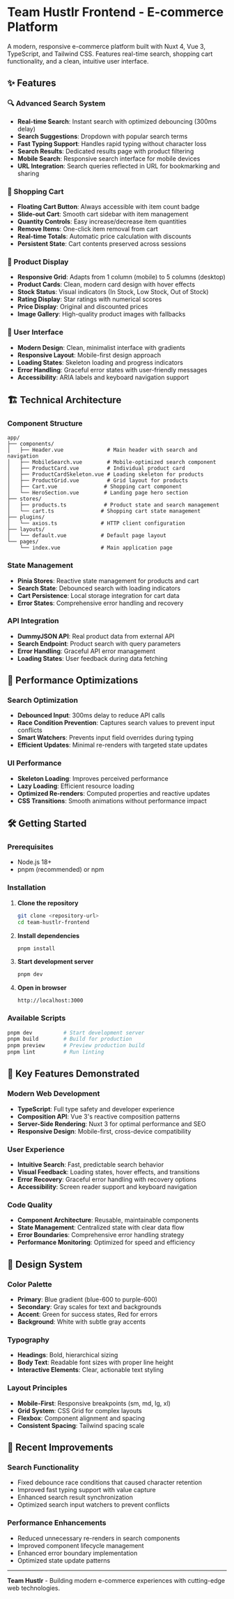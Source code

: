 # Team Hustlr Frontend - E-commerce Platform

A modern, responsive e-commerce platform built with Nuxt 4, Vue 3, TypeScript, and Tailwind CSS. Features real-time search, shopping cart functionality, and a clean, intuitive user interface.

## ✨ Features

### 🔍 Advanced Search System
- **Real-time Search**: Instant search with optimized debouncing (300ms delay)
- **Search Suggestions**: Dropdown with popular search terms
- **Fast Typing Support**: Handles rapid typing without character loss
- **Search Results**: Dedicated results page with product filtering
- **Mobile Search**: Responsive search interface for mobile devices
- **URL Integration**: Search queries reflected in URL for bookmarking and sharing

### 🛒 Shopping Cart
- **Floating Cart Button**: Always accessible with item count badge
- **Slide-out Cart**: Smooth cart sidebar with item management
- **Quantity Controls**: Easy increase/decrease item quantities
- **Remove Items**: One-click item removal from cart
- **Real-time Totals**: Automatic price calculation with discounts
- **Persistent State**: Cart contents preserved across sessions

### 📱 Product Display
- **Responsive Grid**: Adapts from 1 column (mobile) to 5 columns (desktop)
- **Product Cards**: Clean, modern card design with hover effects
- **Stock Status**: Visual indicators (In Stock, Low Stock, Out of Stock)
- **Rating Display**: Star ratings with numerical scores
- **Price Display**: Original and discounted prices
- **Image Gallery**: High-quality product images with fallbacks

### 🎨 User Interface
- **Modern Design**: Clean, minimalist interface with gradients
- **Responsive Layout**: Mobile-first design approach
- **Loading States**: Skeleton loading and progress indicators
- **Error Handling**: Graceful error states with user-friendly messages
- **Accessibility**: ARIA labels and keyboard navigation support

## 🏗️ Technical Architecture

### Component Structure
```text
app/
├── components/
│   ├── Header.vue              # Main header with search and navigation
│   ├── MobileSearch.vue        # Mobile-optimized search component
│   ├── ProductCard.vue         # Individual product card
│   ├── ProductCardSkeleton.vue # Loading skeleton for products
│   ├── ProductGrid.vue         # Grid layout for products
│   ├── Cart.vue               # Shopping cart component
│   └── HeroSection.vue        # Landing page hero section
├── stores/
│   ├── products.ts            # Product state and search management
│   └── cart.ts               # Shopping cart state management
├── plugins/
│   └── axios.ts              # HTTP client configuration
├── layouts/
│   └── default.vue           # Default page layout
└── pages/
    └── index.vue             # Main application page
```

### State Management
- **Pinia Stores**: Reactive state management for products and cart
- **Search State**: Debounced search with loading indicators
- **Cart Persistence**: Local storage integration for cart data
- **Error States**: Comprehensive error handling and recovery

### API Integration
- **DummyJSON API**: Real product data from external API
- **Search Endpoint**: Product search with query parameters
- **Error Handling**: Graceful API error management
- **Loading States**: User feedback during data fetching

## 🚀 Performance Optimizations

### Search Optimization
- **Debounced Input**: 300ms delay to reduce API calls
- **Race Condition Prevention**: Captures search values to prevent input conflicts
- **Smart Watchers**: Prevents input field overrides during typing
- **Efficient Updates**: Minimal re-renders with targeted state updates

### UI Performance
- **Skeleton Loading**: Improves perceived performance
- **Lazy Loading**: Efficient resource loading
- **Optimized Re-renders**: Computed properties and reactive updates
- **CSS Transitions**: Smooth animations without performance impact

## 🛠️ Getting Started

### Prerequisites
- Node.js 18+ 
- pnpm (recommended) or npm

### Installation

1. **Clone the repository**
   ```bash
   git clone <repository-url>
   cd team-hustlr-frontend
   ```

2. **Install dependencies**
   ```bash
   pnpm install
   ```

3. **Start development server**
   ```bash
   pnpm dev
   ```

4. **Open in browser**
   ```
   http://localhost:3000
   ```

### Available Scripts
```bash
pnpm dev          # Start development server
pnpm build        # Build for production
pnpm preview      # Preview production build
pnpm lint         # Run linting
```

## 🎯 Key Features Demonstrated

### Modern Web Development
- **TypeScript**: Full type safety and developer experience
- **Composition API**: Vue 3's reactive composition patterns
- **Server-Side Rendering**: Nuxt 3 for optimal performance and SEO
- **Responsive Design**: Mobile-first, cross-device compatibility

### User Experience
- **Intuitive Search**: Fast, predictable search behavior
- **Visual Feedback**: Loading states, hover effects, and transitions
- **Error Recovery**: Graceful error handling with recovery options
- **Accessibility**: Screen reader support and keyboard navigation

### Code Quality
- **Component Architecture**: Reusable, maintainable components
- **State Management**: Centralized state with clear data flow
- **Error Boundaries**: Comprehensive error handling strategy
- **Performance Monitoring**: Optimized for speed and efficiency

## 🎨 Design System

### Color Palette
- **Primary**: Blue gradient (blue-600 to purple-600)
- **Secondary**: Gray scales for text and backgrounds
- **Accent**: Green for success states, Red for errors
- **Background**: White with subtle gray accents

### Typography
- **Headings**: Bold, hierarchical sizing
- **Body Text**: Readable font sizes with proper line height
- **Interactive Elements**: Clear, actionable text styling

### Layout Principles
- **Mobile-First**: Responsive breakpoints (sm, md, lg, xl)
- **Grid System**: CSS Grid for complex layouts
- **Flexbox**: Component alignment and spacing
- **Consistent Spacing**: Tailwind spacing scale

## 🔧 Recent Improvements

### Search Functionality
- Fixed debounce race conditions that caused character retention
- Improved fast typing support with value capture
- Enhanced search result synchronization
- Optimized search input watchers to prevent conflicts

### Performance Enhancements
- Reduced unnecessary re-renders in search components
- Improved component lifecycle management
- Enhanced error boundary implementation
- Optimized state update patterns

---

**Team Hustlr** - Building modern e-commerce experiences with cutting-edge web technologies.